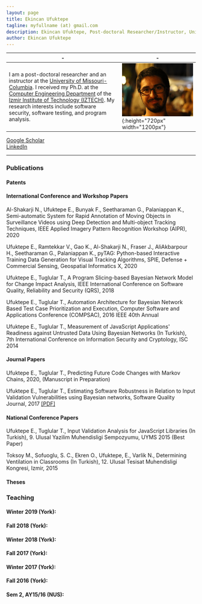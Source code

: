 ```yaml
---
layout: page
title: Ekincan Ufuktepe
tagline: myfullname (at) gmail.com
description: Ekincan Ufuktepe, Post-doctoral Researcher/Instructor, University of Missouri-Columbia
author: Ekincan Ufuktepe
---
```


| - | - |
|---|---|
| I am a post-doctoral researcher and an instructor at the [University of Missouri-Columbia](https://missouri.edu/). I received my Ph.D. at the [Computer Engineering Department](https://ceng.iyte.edu.tr) of the [Izmir Institute of Technology (IZTECH)](https://ceng.iyte.edu.tr). My research interests include software security, software testing, and program analysis.     | ![](/image/headshot.png){:height="720px" width="1200px"} |

[Google Scholar](https://scholar.google.com/citations?user=nMoEPfwAAAAJ&hl=en)  
[LinkedIn](https://www.linkedin.com/in/ekincan-ufuktepe-8a208944/)  

---

### Publications  

#### Patents 

#### International Conference and Workshop Papers

Al-Shakarji N., Ufuktepe E., Bunyak F., Seetharaman G., Palaniappan K., Semi-automatic System for Rapid Annotation of Moving Objects in Surveillance Videos using Deep Detection and Multi-object Tracking Techniques, IEEE Applied Imagery Pattern Recognition Workshop (AIPR), 2020

Ufuktepe E., Ramtekkar V., Gao K., Al-Shakarji N., Fraser J., AliAkbarpour H., Seetharaman G., Palaniappan K., pyTAG: Python-based Interactive Training Data Generation for Visual Tracking Algorithms, SPIE, Defense + Commercial Sensing, Geospatial Informatics X, 2020

Ufuktepe E., Tuglular T., A Program Slicing-based Bayesian Network Model for Change Impact Analysis, IEEE International Conference on Software Quality, Reliability and Security (QRS), 2018

Ufuktepe E., Tuglular T., Automation Architecture for Bayesian Network Based Test Case Prioritization and Execution, Computer Software and Applications Conference (COMPSAC), 2016 IEEE 40th Annual

Ufuktepe E., Tuglular T., Measurement of JavaScript Applications' Readiness against Untrusted Data Using Bayesian Networks (In Turkish), 7th International Conference on Information Security and Cryptology, ISC 2014


#### Journal Papers
Ufuktepe E., Tuglular T., Predicting Future Code Changes with Markov Chains, 2020, (Manuscript in Preparation)

Ufuktepe E., Tuglular T., Estimating Software Robustness in Relation to Input Validation Vulnerabilities using Bayesian networks, Software Quality Journal, 2017 [[PDF]](2017_SQJ.pdf)

#### National Conference Papers
Ufuktepe E., Tuglular T., Input Validation Analysis for JavaScript Libraries (In Turkish), 9. Ulusal Yazilim Muhendisligi Sempozyumu, UYMS 2015 (Best Paper)

Toksoy M., Sofuoglu, S. C., Ekren O., Ufuktepe, E., Varlik N., Determining Ventilation in Classrooms (In Turkish), 12. Ulusal Tesisat Muhendisligi Kongresi, Izmir, 2015


#### Theses


### Teaching  

#### Winter 2019 (York):  

#### Fall 2018 (York):  

#### Winter 2018 (York):  

#### Fall 2017 (York):  

#### Winter 2017 (York):  

#### Fall 2016 (York):  

#### Sem 2, AY15/16 (NUS):  
